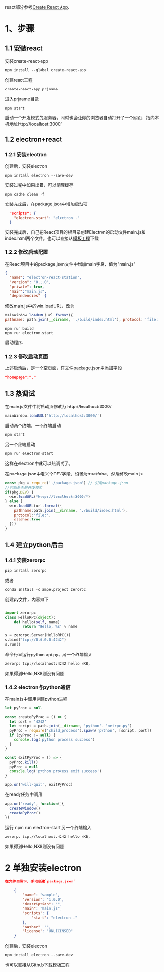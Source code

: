 react部分参考[Create React App](https://github.com/facebook/create-react-app).

# 1、步骤

## 1.1 安装react

安装create-react-app
    
    npm install --global create-react-app
创建react工程
    
    create-react-app prjname
进入prjname目录

    npm start
启动一个开发模式的服务器，同时也会让你的浏览器自动打开了一个网页，指向本机地址http://localhost:3000/

## 1.2 electron+react

### 1.2.1 安装electron
创建后，安装electron
    
    npm install electron --save-dev
安装过程中如果出错，可以清理缓存
    
    npm cache clean -f
安装完成后，在package.json中增加启动项
```json
  "scripts": {
    "electron-start": "electron ." 
  }
```

安装完成后，自己在React项目的根目录创建Electron的启动文件main.js和index.html两个文件。也可以直接从[模板工程](https://github.com/electron/electron-quick-start)下载

### 1.2.2 修改启动配置

在React项目中的package.json文件中增加main字段，值为"main.js"

```json
{
  "name": "electron-react-station",
  "version": "0.1.0",
  "private": true,
  "main":"main.js",
  "dependencies": {
```

修改main.js中的win.loadURL，改为
```js
mainWindow.loadURL(url.format({
pathname: path.join(__dirname, './build/index.html'), protocol: 'file:', slashes: true }))
```

    npm run build
    npm run electron-start
启动程序.

### 1.2.3 修改启动页面
上述启动后，是一个空页面，在文件package.json中添加字段 
```json
"homepage":"."
```

## 1.3 热调试

在main.js文件中将启动页修改为 http://localhost:3000/
```js
mainWindow.loadURL('http://localhost:3000/')
```
启动两个终端，一个终端启动
    
    npm start
另一个终端启动

    npm run electron-start
这样在electron中就可以热调试了。

在package.json中定义个DEV字段，设置为true/false，然后修改main.js
```js
const pkg = require('./package.json') // 引用package.json 
//判断是否是开发模式 
if(pkg.DEV) { 
  win.loadURL("http://localhost:3000/")
} else { 
  win.loadURL(url.format({
    pathname:path.join(__dirname, './build/index.html'), 
    protocol:'file:', 
    slashes:true 
  }))
}
```

## 1.4 建立python后台
### 1.4.1 安装zerorpc
    
    pip install zerorpc
或者
    
    conda install -c ampelproject zerorpc

创建py文件，内容如下
```python

import zerorpc
class HelloRPC(object):
    def hello(self, name):
        return "Hello, %s" % name

s = zerorpc.Server(HelloRPC())
s.bind("tcp://0.0.0.0:4242")
s.run()
```
命令行里运行python api.py。另一个终端输入
    
    zerorpc tcp://localhost:4242 hello NXB,
如果得到Hello,NXB则没有问题

### 1.4.2 electron与python通信
在main.js中调用创建python进程
```js
let pyProc = null

const createPyProc = () => {
  let port = '4242'
  let script = path.join(__dirname, 'python', 'netrpc.py')
  pyProc = require('child_process').spawn('python', [script, port])
  if (pyProc != null) {
    console.log('python process success')
  }
}

const exitPyProc = () => {
  pyProc.kill()
  pyProc = null
  console.log('python process exit success')
}

app.on('will-quit', exitPyProc)
```

在ready任务中调用
```js
app.on('ready', function(){
  createWindow()
  createPyProc()
})
```
运行
     npm run electron-start
另一个终端输入
    
    zerorpc tcp://localhost:4242 hello NXB,
如果得到Hello,NXB则没有问题




# 2 单独安装electron

```json
在文件目录下，手动创建`package.json`
    
    {
        "name": "sample", 
        "version": "1.0.0", 
        "description": "", 
        "main": "main.js", 
        "scripts": {
            "start": "electron ."
        }, 
        "author": "", 
        "license": "UNLICENSED"
    }
```

创建后，安装electron
    
    npm install electron --save-dev

也可以直接从Github下载[模板工程](https://github.com/electron/electron-quick-start)

